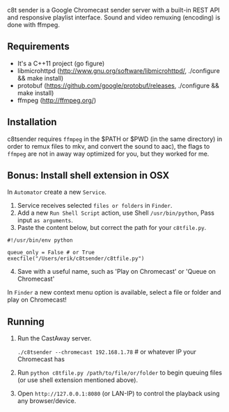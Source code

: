 c8t sender is a Google Chromecast sender server with a built-in REST API and responsive playlist interface. Sound and video remuxing (encoding) is done with ffmpeg.

Requirements
------------
* It's a C++11 project (go figure)
* libmicrohttpd (http://www.gnu.org/software/libmicrohttpd/, ./configure && make install)
* protobuf (https://github.com/google/protobuf/releases, ./configure && make install)
* ffmpeg (http://ffmpeg.org/)

Installation
------------
c8tsender requires `ffmpeg` in the $PATH or $PWD (in the same directory) in order to remux files to mkv, and convert the sound to aac), the flags to `ffmpeg` are not in away way optimized for you, but they worked for me.

Bonus: Install shell extension in OSX
-----------------------------------
In `Automator` create a new `Service`.

1. Service receives selected `files or folders` in `Finder`.
2. Add a new `Run Shell Script` action, use Shell `/usr/bin/python`, Pass input `as arguments`.
3. Paste the content below, but correct the path for your `c8tfile.py`.

```
#!/usr/bin/env python

queue_only = False # or True
execfile("/Users/erik/c8tsender/c8tfile.py")
```

4. Save with a useful name, such as 'Play on Chromecast' or 'Queue on Chromecast'

In `Finder` a new context menu option is available, select a file or folder and play on Chromecast!

Running
-------

1. Run the CastAway server.
   
   `./c8tsender --chromecast 192.168.1.78` # or whatever IP your Chromecast has

3. Run `python c8tfile.py /path/to/file/or/folder` to begin queuing files (or use shell extension mentioned above).

4. Open `http://127.0.0.1:8080` (or LAN-IP) to control the playback using any browser/device.
